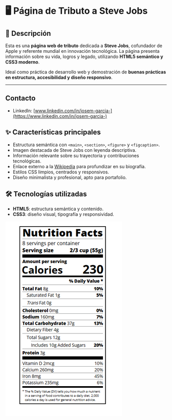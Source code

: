 # 🖥️ Página de Tributo a Steve Jobs

## 📖 Descripción
Esta es una **página web de tributo** dedicada a **Steve Jobs**, cofundador de Apple y referente mundial en innovación tecnológica. La página presenta información sobre su vida, logros y legado, utilizando **HTML5 semántico y CSS3 moderno**.  

Ideal como práctica de desarrollo web y demostración de **buenas prácticas en estructura, accesibilidad y diseño responsivo**.

---
## Contacto
- LinkedIn: [www.linkedin.com/in/josem-garcia-](https://www.linkedin.com/in/josem-garcia-)

## ✨ Características principales
- Estructura semántica con `<main>`, `<section>`, `<figure>` y `<figcaption>`.
- Imagen destacada de Steve Jobs con leyenda descriptiva.
- Información relevante sobre su trayectoria y contribuciones tecnológicas.
- Enlace externo a la [Wikipedia](https://es.wikipedia.org/wiki/Steve_Jobs) para profundizar en su biografía.
- Estilos CSS limpios, centrados y responsivos.
- Diseño minimalista y profesional, apto para portafolio.

## 🛠️ Tecnologías utilizadas
- **HTML5**: estructura semántica y contenido.
- **CSS3**: diseño visual, tipografía y responsividad.

![Pagina Tributo](https://raw.githubusercontent.com/Elion-hub/Responsive-Web-Design/main/08%20Nutritional%20Label/NutritionalLabel.PNG)
